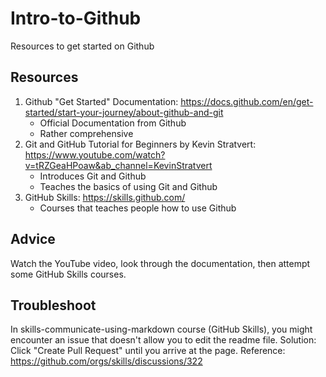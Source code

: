 # Intro-to-Github
Resources to get started on Github 

## Resources
1. Github "Get Started" Documentation: https://docs.github.com/en/get-started/start-your-journey/about-github-and-git
   - Official Documentation from Github
   - Rather comprehensive
2. Git and GitHub Tutorial for Beginners by Kevin Stratvert: https://www.youtube.com/watch?v=tRZGeaHPoaw&ab_channel=KevinStratvert
   - Introduces Git and Github
   - Teaches the basics of using Git and Github
3. GitHub Skills: https://skills.github.com/
   - Courses that teaches people how to use Github

## Advice
Watch the YouTube video, look through the documentation, then attempt some GitHub Skills courses.

## Troubleshoot
In skills-communicate-using-markdown course (GitHub Skills), you might encounter an issue that doesn't allow you to edit the readme file. Solution: Click "Create Pull Request" until you arrive at the page. Reference: https://github.com/orgs/skills/discussions/322
